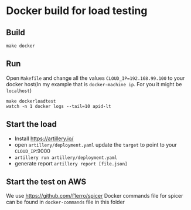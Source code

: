 # Docker build for load testing

## Build

    make docker

## Run
Open `Makefile` and change all the values `CLOUD_IP=192.168.99.100` to your docker host(In my example that is `docker-machine ip`. For you it might be `localhost`)

    make dockerloadtest
    watch -n 1 docker logs --tail=10 apid-lt

## Start the load
+ Install https://artillery.io/
+ open `artillery/deployment.yaml` update the `target` to point to your `CLOUD_IP`:9000
+ `artillery run artillery/deployment.yaml `
+ generate report `artillery report [file.json]`

## Start the test on AWS

We use https://github.com/f1erro/spicer
Docker commands file for spicer can be found in `docker-commands` file in this folder